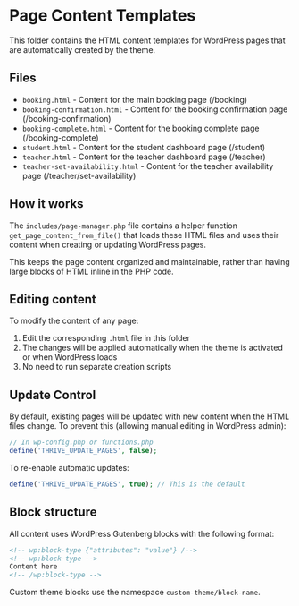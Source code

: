 # Page Content Templates

This folder contains the HTML content templates for WordPress pages that are automatically created by the theme.

## Files

- `booking.html` - Content for the main booking page (/booking)
- `booking-confirmation.html` - Content for the booking confirmation page (/booking-confirmation)
- `booking-complete.html` - Content for the booking complete page (/booking-complete)
- `student.html` - Content for the student dashboard page (/student)
- `teacher.html` - Content for the teacher dashboard page (/teacher)
- `teacher-set-availability.html` - Content for the teacher availability page (/teacher/set-availability)

## How it works

The `includes/page-manager.php` file contains a helper function `get_page_content_from_file()` that loads these HTML files and uses their content when creating or updating WordPress pages.

This keeps the page content organized and maintainable, rather than having large blocks of HTML inline in the PHP code.

## Editing content

To modify the content of any page:
1. Edit the corresponding `.html` file in this folder
2. The changes will be applied automatically when the theme is activated or when WordPress loads
3. No need to run separate creation scripts

## Update Control

By default, existing pages will be updated with new content when the HTML files change. To prevent this (allowing manual editing in WordPress admin):

```php
// In wp-config.php or functions.php
define('THRIVE_UPDATE_PAGES', false);
```

To re-enable automatic updates:
```php
define('THRIVE_UPDATE_PAGES', true); // This is the default
```

## Block structure

All content uses WordPress Gutenberg blocks with the following format:
```html
<!-- wp:block-type {"attributes": "value"} /-->
<!-- wp:block-type -->
Content here
<!-- /wp:block-type -->
```

Custom theme blocks use the namespace `custom-theme/block-name`.

